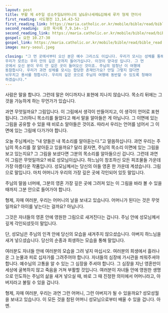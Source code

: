 ```yaml
---
layout: post
title: 부활 제 4주일 성소주일&어머니의 날&유나세례&김해세 루카 형제 연미사 
first_reading: 사도행전 13,14.43-52
first_reading_link: https://maria.catholic.or.kr/mobile/bible/read/bible_read.asp?m=2&n=151&p=13
second_reading:  요한 묵시록 7,9.14ㄴ-17
second_reading_link: https://maria.catholic.or.kr/mobile/bible/read/bible_read.asp?m=2&n=173&p=7
gospel: 요한 10.27-30
gospel_link: https://maria.catholic.or.kr/mobile/bible/read/bible_read.asp?m=2&n=150&p=10
image: mary-seoul.jpeg

closing: "그 먼 곳에서부터 오신 분은 예수 그리스도 이십니다. 우리가 모시는 성체를 통해
우리가 모르는 우리 안의 깊은 곳까지 들어가십니다. 이것이 양극성 입니다. 그 먼
곳에서 오신 분이 우리 안 깊은 곳이 들어오신 것이죠. 주님의 엄청난 이 여행에
동참합시다. 우리가 과연 성체를 모시는 합당한 존재인가요? 만일 그렇지 않다면
뉘우치고 용서를 청합시다. 우리의 깊은 곳으로 주님의 여행에 동반할 수 있도록 청해야
하겠습니다."
---
```


사람은 말을 합니다.
그런데 말은 어디까지나 표현에 지나지 않습니다.
목소리 뒤에는 그것을 가능하게 하는 무언가가 있습니다.

과연 무엇일까요?
그림입니다. 이 그림에서 생각이 만들어지고, 이 생각이 언어로 표현됩니다.
그러하니 목소리를 들었다고 해서 말을 알아들은 게 아닙니다.
그 이면에 있는 그림을 공유할 수 있을 때 비로소 알아들은 것이죠.
따라서 우리는 언어를 넘어서 그 이면에 있는 그림에 다가가야 합니다.

오늘 주님께서는 “내 양들은 내 목소리를 알아듣는다.”고 말씀하십니다.
과연 우리는 주님의 목소리를 잘 알아듣고 있을까요?
달리 묻자면, 주님의 목소리 이면에 있는 그림을 보고 있는지요?
그 그림을 보셨다면 그분의 목소리를 알아들으신 겁니다.
그런데 과연 이 그림은 무엇일까요?
바로 성모님이십니다.
하느님이 창조하신 모든 피조물들 가운데 가장 아름다운 작품입니다.
성모님께서는 당신의 아들 영혼 한 가운데 계셨습니다.
그림으로 말입니다.
마치 어머니가 우리의 가장 깊은 곳에 각인되어 있듯 말입니다.

주님의 말씀 너머에, 그분의 영혼 가장 깊은 곳에 그려져 있는 이 그림을 바라 볼 수
있을 때까지 그분 안으로 들어가야 합니다.

형제, 자매 여러분, 우리는 어머니의 날을 보내고 있습니다.
어머니가 된다는 것은 무엇일까요? 아이를 낳는다는 걸까요? 아닙니다.

그것은 자녀들의 영혼 안에 영원한 그림으로 새겨진다는 겁니다.
주님 안에 성모님께서 깊게 각인되셨듯이 말입니다.

단, 성모님은 주님의 인격 안에 당신의 모습을 새겨주지 않으셨습니다.
아버지 하느님을 새겨 넣으셨습니다.
당신의 순종과 희생하는 모습을 통해 말입니다.

여러분도 자녀들 안에 여러분의 모습을 그려 넣지 마십시오.
여러분의 희생에서 흘러나온 그 눈물과 피로 십자가를 그려주어야 합니다.
자녀들의 심장에 가시관을 씌워주셔야 합니다.
예수님의 고통을 알 수 있는 그 심장을 주셔야 합니다.
그 심장을 지닌 영혼만이 세상에 굴복하지 않고 죽음을 거쳐 부활할 것입니다.
여러분이 자녀들 안에 영원한 생명으로 인도하는 주님의 삶을 새겨 넣으실 때,
바로 그 때 진정한 의미에서 어머니라고, 아버지라고 불릴 수 있을 겁니다.

형제, 자매 여러분, 우리는 과연 그런 어머니, 그런 아버지가 될 수 있을까요?
성모성월을 보내고 있습니다.
이 모든 것을 참된 어머니 성모님으로부터 배울 수 있을 겁니다.
아멘.
